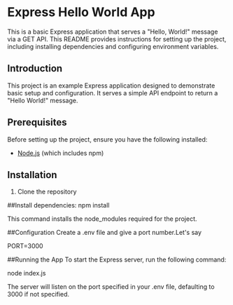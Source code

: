 # Express Hello World App

This is a basic Express application that serves a "Hello, World!" message via a GET API. This README provides instructions for setting up the project, including installing dependencies and configuring environment variables.



## Introduction

This project is an example Express application designed to demonstrate basic setup and configuration. It serves a simple API endpoint to return a "Hello World!" message.

## Prerequisites

Before setting up the project, ensure you have the following installed:

- [Node.js](https://nodejs.org/en/download/) (which includes npm)

## Installation

1. Clone the repository
   
##Install dependencies:
  npm install

This command installs the node_modules required for the project.

##Configuration
Create a .env file and give a port number.Let's say

PORT=3000

##Running the App
To start the Express server, run the following command:

node index.js

The server will listen on the port specified in your .env file, defaulting to 3000 if not specified. 
